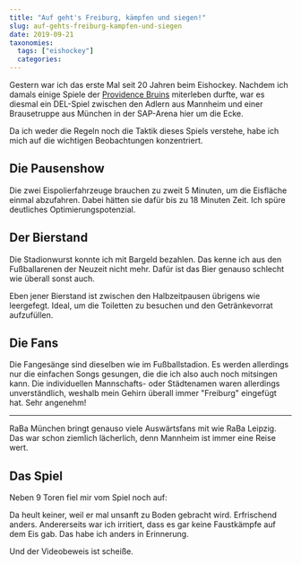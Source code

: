 ```yaml
---
title: "Auf geht's Freiburg, kämpfen und siegen!"
slug: auf-gehts-freiburg-kampfen-und-siegen
date: 2019-09-21
taxonomies:
  tags: ["eishockey"]
  categories: 
---
```



Gestern war ich das erste Mal seit 20 Jahren beim Eishockey. Nachdem ich damals einige Spiele der [Providence Bruins](http://www.providencebruins.com/) miterleben durfte, war es diesmal ein DEL-Spiel zwischen den Adlern aus Mannheim und einer Brausetruppe aus München in der SAP-Arena hier um die Ecke.

Da ich weder die Regeln noch die Taktik dieses Spiels verstehe, habe ich mich auf die wichtigen Beobachtungen konzentriert.

## Die Pausenshow
Die zwei Eispolierfahrzeuge brauchen zu zweit 5 Minuten, um die Eisfläche einmal abzufahren. Dabei hätten sie dafür bis zu 18 Minuten Zeit. Ich spüre deutliches Optimierungspotenzial.

## Der Bierstand
Die Stadionwurst konnte ich mit Bargeld bezahlen. Das kenne ich aus den Fußballarenen der Neuzeit nicht mehr. Dafür ist das Bier genauso schlecht wie überall sonst auch.

Eben jener Bierstand ist zwischen den Halbzeitpausen übrigens wie leergefegt. Ideal, um die Toiletten zu besuchen und den Getränkevorrat aufzufüllen.

## Die Fans
Die Fangesänge sind dieselben wie im Fußballstadion. Es werden allerdings nur die einfachen Songs gesungen, die die ich also auch noch mitsingen kann. Die individuellen Mannschafts- oder Städtenamen waren allerdings unverständlich, weshalb mein Gehirn überall immer "Freiburg" eingefügt hat. Sehr angenehm!

---

RaBa München bringt genauso viele Auswärtsfans mit wie RaBa Leipzig. Das war schon ziemlich lächerlich, denn Mannheim ist immer eine Reise wert.

## Das Spiel
Neben 9 Toren fiel mir vom Spiel noch auf:

Da heult keiner, weil er mal unsanft zu Boden gebracht wird. Erfrischend anders. Andererseits war ich irritiert, dass es gar keine Faustkämpfe auf dem Eis gab. Das habe ich anders in Erinnerung.

Und der Videobeweis ist scheiße.
